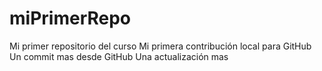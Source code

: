 # miPrimerRepo
Mi primer repositorio del curso
Mi primera contribución local para GitHub
Un commit mas desde GitHub
Una actualización mas
